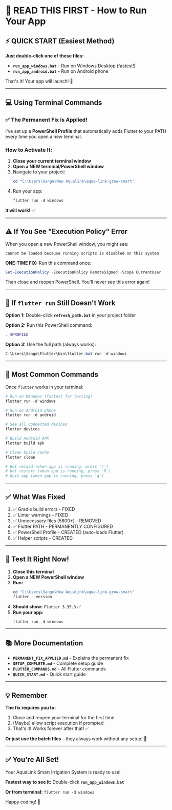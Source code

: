 # 🚀 READ THIS FIRST - How to Run Your App

## ⚡ QUICK START (Easiest Method)

**Just double-click one of these files:**
- **`run_app_windows.bat`** - Run on Windows Desktop (fastest!)
- **`run_app_android.bat`** - Run on Android phone

That's it! Your app will launch! 🎉

---

## 💻 Using Terminal Commands

### ✅ The Permanent Fix is Applied!

I've set up a **PowerShell Profile** that automatically adds Flutter to your PATH every time you open a new terminal.

### How to Activate It:

1. **Close your current terminal window**
2. **Open a NEW terminal/PowerShell window**
3. Navigate to your project:
   ```powershell
   cd "C:\Users\Sange\New Aqualink\aqua-link-grow-smart"
   ```
4. Run your app:
   ```powershell
   flutter run -d windows
   ```

**It will work!** ✅

---

## ⚠️ If You See "Execution Policy" Error

When you open a new PowerShell window, you might see:
```
cannot be loaded because running scripts is disabled on this system
```

**ONE-TIME FIX:** Run this command once:
```powershell
Set-ExecutionPolicy -ExecutionPolicy RemoteSigned -Scope CurrentUser
```

Then close and reopen PowerShell. You'll never see this error again!

---

## 🔧 If `flutter run` Still Doesn't Work

**Option 1:** Double-click **`refresh_path.bat`** in your project folder

**Option 2:** Run this PowerShell command:
```powershell
. $PROFILE
```

**Option 3:** Use the full path (always works):
```powershell
C:\Users\Sange\Flutter\bin\flutter.bat run -d windows
```

---

## 📝 Most Common Commands

Once `flutter` works in your terminal:

```powershell
# Run on Windows (fastest for testing)
flutter run -d windows

# Run on Android phone
flutter run -d android

# See all connected devices
flutter devices

# Build Android APK
flutter build apk

# Clean build cache
flutter clean

# Hot reload (when app is running, press 'r')
# Hot restart (when app is running, press 'R')
# Quit app (when app is running, press 'q')
```

---

## ✅ What Was Fixed

1. ✅ Gradle build errors - FIXED
2. ✅ Linter warnings - FIXED
3. ✅ Unnecessary files (5800+) - REMOVED
4. ✅ Flutter PATH - PERMANENTLY CONFIGURED
5. ✅ PowerShell Profile - CREATED (auto-loads Flutter)
6. ✅ Helper scripts - CREATED

---

## 🎯 Test It Right Now!

1. **Close this terminal**
2. **Open a NEW PowerShell window**
3. **Run:**
   ```powershell
   cd "C:\Users\Sange\New Aqualink\aqua-link-grow-smart"
   flutter --version
   ```
4. **Should show:** `Flutter 3.35.3` ✅
5. **Run your app:**
   ```powershell
   flutter run -d windows
   ```

---

## 📚 More Documentation

- **`PERMANENT_FIX_APPLIED.md`** - Explains the permanent fix
- **`SETUP_COMPLETE.md`** - Complete setup guide
- **`FLUTTER_COMMANDS.md`** - All Flutter commands
- **`QUICK_START.md`** - Quick start guide

---

## 💡 Remember

**The fix requires you to:**
1. Close and reopen your terminal for the first time
2. (Maybe) allow script execution if prompted
3. That's it! Works forever after that! ✅

**Or just use the batch files** - they always work without any setup! 🚀

---

## ✅ You're All Set!

Your AquaLink Smart Irrigation System is ready to use!

**Fastest way to see it:** Double-click **`run_app_windows.bat`** 

**Or from terminal:** `flutter run -d windows`

Happy coding! 🎉

